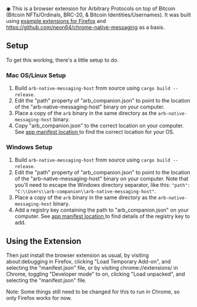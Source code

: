 ◉ This is a browser extension for Arbitrary Protocols on top of Bitcoin (Bitcoin NFTs/Ordinals, 
BRC-20, & Bitcoin Identities/Usernames). It was built using 
[example extensions for Firefox](https://github.com/mdn/webextensions-examples) and 
https://github.com/neon64/chrome-native-messaging as a basis.

## Setup ##

To get this working, there's a little setup to do.

### Mac OS/Linux Setup ###

1. Build `arb-native-messaging-host` from source using `cargo build --release`.
2. Edit the "path" property of "arb_companion.json" to point to the location of the 
"arb-native-messaging-host" binary on your computer.
3. Place a copy of the `arb` binary in the same directory as the `arb-native-messaging-host` binary.
4. Copy "arb_companion.json" to the correct location on your computer. 
See [app manifest location ](https://developer.mozilla.org/en-US/Add-ons/WebExtensions/Native_manifests#Manifest_location) 
to find the correct location for your OS.

### Windows Setup ###

1. Build `arb-native-messaging-host` from source using `cargo build --release`.
2. Edit the "path" property of "arb_companion.json" to point to the location of the 
"arb-native-messaging-host" binary on your computer. Note that you'll need to escape the Windows 
directory separator, like this: `"path": "C:\\Users\\arb-companion\\arb-native-messaging-host"`.
3. Place a copy of the `arb` binary in the same directory as the `arb-native-messaging-host` binary.
4. Add a registry key containing the path to "arb_companion.json" on your computer. 
See [app manifest location ](https://developer.mozilla.org/en-US/Add-ons/WebExtensions/Native_manifests#Manifest_location) 
to find details of the registry key to add.

## Using the Extension ##

Then just install the browser extension as usual, by visiting about:debugging in Firefox, clicking 
"Load Temporary Add-on", and selecting the "manifest.json" file, or by visiting 
chrome://extensions/ in Chrome, toggling "Developer mode" to on, clicking "Load unpacked", and 
selecting the "manifest.json" file.

Note: Some things still need to be changed for this to run in Chrome, so only Firefox works for now.
